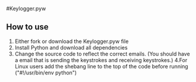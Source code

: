 #Keylogger.pyw

## How to use
1. Either fork or download the Keylogger.pyw file
2. Install Python and download all dependencies
3. Change the source code to reflect the correct emails.
   (You should have a email that is sending the keystrokes and receiving keystrokes.)
4.For Linux users add the shebang line to the top of the code before running ("#!/usr/bin/env python")
